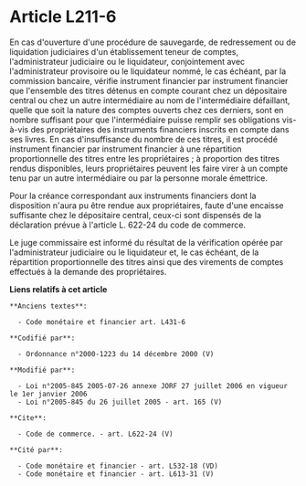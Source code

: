 # Article L211-6

En cas d'ouverture d'une procédure de sauvegarde, de redressement ou de liquidation judiciaires d'un établissement teneur de
comptes, l'administrateur judiciaire ou le liquidateur, conjointement avec l'administrateur provisoire ou le liquidateur
nommé, le cas échéant, par la commission bancaire, vérifie instrument financier par instrument financier que l'ensemble des
titres détenus en compte courant chez un dépositaire central ou chez un autre intermédiaire au nom de l'intermédiaire
défaillant, quelle que soit la nature des comptes ouverts chez ces derniers, sont en nombre suffisant pour que
l'intermédiaire puisse remplir ses obligations vis-à-vis des propriétaires des instruments financiers inscrits en compte dans
ses livres. En cas d'insuffisance du nombre de ces titres, il est procédé instrument financier par instrument financier à une
répartition proportionnelle des titres entre les propriétaires ; à proportion des titres rendus disponibles, leurs
propriétaires peuvent les faire virer à un compte tenu par un autre intermédiaire ou par la personne morale émettrice. 

Pour la créance correspondant aux instruments financiers dont la disposition n'aura pu être rendue aux propriétaires, faute
d'une encaisse suffisante chez le dépositaire central, ceux-ci sont dispensés de la déclaration prévue à l'article L. 622-24
du code de commerce. 

Le juge commissaire est informé du résultat de la vérification opérée par l'administrateur judiciaire ou le liquidateur et,
le cas échéant, de la répartition proportionnelle des titres ainsi que des virements de comptes effectués à la demande des
propriétaires.

**Liens relatifs à cet article**

	**Anciens textes**:

	  - Code monétaire et financier art. L431-6

	**Codifié par**:

	  - Ordonnance n°2000-1223 du 14 décembre 2000 (V)

	**Modifié par**:

	  - Loi n°2005-845 2005-07-26 annexe JORF 27 juillet 2006 en vigueur le 1er janvier 2006
	  - Loi n°2005-845 du 26 juillet 2005 - art. 165 (V)

	**Cite**:

	  - Code de commerce. - art. L622-24 (V)

	**Cité par**:

	  - Code monétaire et financier - art. L532-18 (VD)
	  - Code monétaire et financier - art. L613-31 (V)
